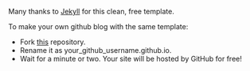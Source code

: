 Many thanks to [Jekyll](https://jekyllrb.com/) for this clean, free template.

To make your own github blog with the same template:
- Fork [this](https://github.com/barryclark/jekyll-now/) repository.
- Rename it as your_github_username.github.io.
- Wait for a minute or two. Your site will be hosted by GitHub for free!
